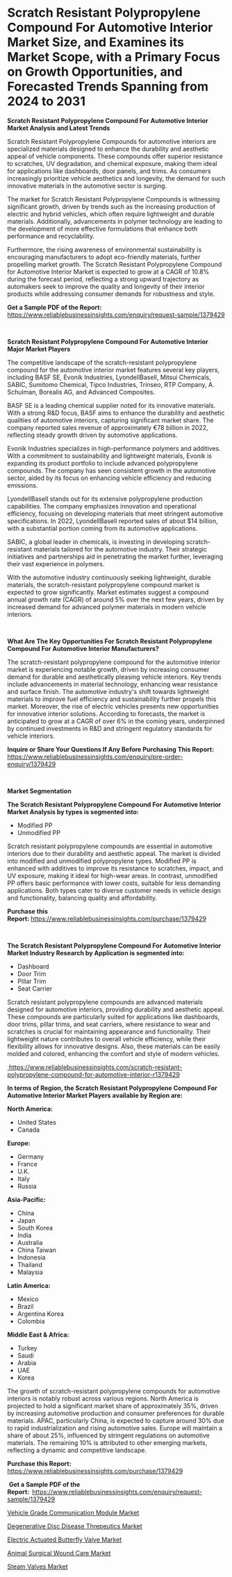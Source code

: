<p><h1>Scratch Resistant Polypropylene Compound For Automotive Interior Market Size, and Examines its Market Scope, with a Primary Focus on Growth Opportunities, and Forecasted Trends Spanning from 2024 to 2031</h1></p><p><strong>Scratch Resistant Polypropylene Compound For Automotive Interior Market Analysis and Latest Trends</strong></p>
<p><p>Scratch Resistant Polypropylene Compounds for automotive interiors are specialized materials designed to enhance the durability and aesthetic appeal of vehicle components. These compounds offer superior resistance to scratches, UV degradation, and chemical exposure, making them ideal for applications like dashboards, door panels, and trims. As consumers increasingly prioritize vehicle aesthetics and longevity, the demand for such innovative materials in the automotive sector is surging.</p><p>The market for Scratch Resistant Polypropylene Compounds is witnessing significant growth, driven by trends such as the increasing production of electric and hybrid vehicles, which often require lightweight and durable materials. Additionally, advancements in polymer technology are leading to the development of more effective formulations that enhance both performance and recyclability.</p><p>Furthermore, the rising awareness of environmental sustainability is encouraging manufacturers to adopt eco-friendly materials, further propelling market growth. The Scratch Resistant Polypropylene Compound for Automotive Interior Market is expected to grow at a CAGR of 10.8% during the forecast period, reflecting a strong upward trajectory as automakers seek to improve the quality and longevity of their interior products while addressing consumer demands for robustness and style.</p></p>
<p><strong>Get a Sample PDF of the Report:&nbsp;</strong> <a href="https://www.reliablebusinessinsights.com/enquiry/request-sample/1379429?utm_campaign=62&utm_medium=2&utm_source=Github&utm_content=ia&utm_term=03112024&utm_id=scratch-resistant-polypropylene-compound-for-automotive-interior">https://www.reliablebusinessinsights.com/enquiry/request-sample/1379429</a></p>
<p>&nbsp;</p>
<p><strong>Scratch Resistant Polypropylene Compound For Automotive Interior Major Market Players</strong></p>
<p><p>The competitive landscape of the scratch-resistant polypropylene compound for the automotive interior market features several key players, including BASF SE, Evonik Industries, LyondellBasell, Mitsui Chemicals, SABIC, Sumitomo Chemical, Tipco Industries, Trinseo, RTP Company, A. Schulman, Borealis AG, and Advanced Composites.</p><p>BASF SE is a leading chemical supplier noted for its innovative materials. With a strong R&D focus, BASF aims to enhance the durability and aesthetic qualities of automotive interiors, capturing significant market share. The company reported sales revenue of approximately €78 billion in 2022, reflecting steady growth driven by automotive applications.</p><p>Evonik Industries specializes in high-performance polymers and additives. With a commitment to sustainability and lightweight materials, Evonik is expanding its product portfolio to include advanced polypropylene compounds. The company has seen consistent growth in the automotive sector, aided by its focus on enhancing vehicle efficiency and reducing emissions.</p><p>LyondellBasell stands out for its extensive polypropylene production capabilities. The company emphasizes innovation and operational efficiency, focusing on developing materials that meet stringent automotive specifications. In 2022, LyondellBasell reported sales of about $14 billion, with a substantial portion coming from its automotive applications.</p><p>SABIC, a global leader in chemicals, is investing in developing scratch-resistant materials tailored for the automotive industry. Their strategic initiatives and partnerships aid in penetrating the market further, leveraging their vast experience in polymers.</p><p>With the automotive industry continuously seeking lightweight, durable materials, the scratch-resistant polypropylene compound market is expected to grow significantly. Market estimates suggest a compound annual growth rate (CAGR) of around 5% over the next few years, driven by increased demand for advanced polymer materials in modern vehicle interiors.</p></p>
<p>&nbsp;</p>
<p><strong>What Are The Key Opportunities For Scratch Resistant Polypropylene Compound For Automotive Interior Manufacturers?</strong></p>
<p><p>The scratch-resistant polypropylene compound for the automotive interior market is experiencing notable growth, driven by increasing consumer demand for durable and aesthetically pleasing vehicle interiors. Key trends include advancements in material technology, enhancing wear resistance and surface finish. The automotive industry's shift towards lightweight materials to improve fuel efficiency and sustainability further propels this market. Moreover, the rise of electric vehicles presents new opportunities for innovative interior solutions. According to forecasts, the market is anticipated to grow at a CAGR of over 6% in the coming years, underpinned by continued investments in R&D and stringent regulatory standards for vehicle interiors.</p></p>
<p><strong>Inquire or Share Your Questions If Any Before Purchasing This Report:</strong> <a href="https://www.reliablebusinessinsights.com/enquiry/pre-order-enquiry/1379429?utm_campaign=62&utm_medium=2&utm_source=Github&utm_content=ia&utm_term=03112024&utm_id=scratch-resistant-polypropylene-compound-for-automotive-interior">https://www.reliablebusinessinsights.com/enquiry/pre-order-enquiry/1379429</a></p>
<p>&nbsp;</p>
<p><strong>Market Segmentation</strong></p>
<p><strong>The Scratch Resistant Polypropylene Compound For Automotive Interior Market Analysis by types is segmented into:</strong></p>
<p><ul><li>Modified PP</li><li>Unmodified PP</li></ul></p>
<p><p>Scratch resistant polypropylene compounds are essential in automotive interiors due to their durability and aesthetic appeal. The market is divided into modified and unmodified polypropylene types. Modified PP is enhanced with additives to improve its resistance to scratches, impact, and UV exposure, making it ideal for high-wear areas. In contrast, unmodified PP offers basic performance with lower costs, suitable for less demanding applications. Both types cater to diverse customer needs in vehicle design and functionality, balancing quality and affordability.</p></p>
<p><strong>Purchase this Report:&nbsp;</strong><a href="https://www.reliablebusinessinsights.com/purchase/1379429?utm_campaign=62&utm_medium=2&utm_source=Github&utm_content=ia&utm_term=03112024&utm_id=scratch-resistant-polypropylene-compound-for-automotive-interior">https://www.reliablebusinessinsights.com/purchase/1379429</a></p>
<p>&nbsp;</p>
<p><strong>The Scratch Resistant Polypropylene Compound For Automotive Interior Market Industry Research by Application is segmented into:</strong></p>
<p><ul><li>Dashboard</li><li>Door Trim</li><li>Pillar Trim</li><li>Seat Carrier</li></ul></p>
<p><p>Scratch resistant polypropylene compounds are advanced materials designed for automotive interiors, providing durability and aesthetic appeal. These compounds are particularly suited for applications like dashboards, door trims, pillar trims, and seat carriers, where resistance to wear and scratches is crucial for maintaining appearance and functionality. Their lightweight nature contributes to overall vehicle efficiency, while their flexibility allows for innovative designs. Also, these materials can be easily molded and colored, enhancing the comfort and style of modern vehicles.</p></p>
<p><a href="https://www.reliablebusinessinsights.com/scratch-resistant-polypropylene-compound-for-automotive-interior-r1379429?utm_campaign=62&utm_medium=2&utm_source=Github&utm_content=ia&utm_term=03112024&utm_id=scratch-resistant-polypropylene-compound-for-automotive-interior">&nbsp;https://www.reliablebusinessinsights.com/scratch-resistant-polypropylene-compound-for-automotive-interior-r1379429</a></p>
<p><strong>In terms of Region, the Scratch Resistant Polypropylene Compound For Automotive Interior Market Players available by Region are:</strong></p>
<p>
    <p> <strong> North America: </strong>
        <ul>
            <li>United States</li>
            <li>Canada</li>
        </ul>
        </p> 
    <p> <strong> Europe: </strong>
        <ul>
            <li>Germany</li>
            <li>France</li>
            <li>U.K.</li>
            <li>Italy</li>
            <li>Russia</li>
        </ul>
        </p> 
    <p> <strong> Asia-Pacific: </strong>
        <ul>
            <li>China</li>
            <li>Japan</li>
            <li>South Korea</li>
            <li>India</li>
            <li>Australia</li>
            <li>China Taiwan</li>
            <li>Indonesia</li>
            <li>Thailand</li>
            <li>Malaysia</li>
        </ul>
        </p> 
    <p> <strong> Latin America: </strong>
        <ul>
            <li>Mexico</li>
            <li>Brazil</li>
            <li>Argentina Korea</li>
            <li>Colombia</li>
        </ul>
        </p> 
    <p> <strong> Middle East & Africa: </strong>
        <ul>
            <li>Turkey</li>
            <li>Saudi</li>
            <li>Arabia</li>
            <li>UAE</li>
            <li>Korea</li>
        </ul>
    </p>
    </p>
<p><p>The growth of scratch-resistant polypropylene compounds for automotive interiors is notably robust across various regions. North America is projected to hold a significant market share of approximately 35%, driven by increasing automotive production and consumer preferences for durable materials. APAC, particularly China, is expected to capture around 30% due to rapid industrialization and rising automotive sales. Europe will maintain a share of about 25%, influenced by stringent regulations on automotive materials. The remaining 10% is attributed to other emerging markets, reflecting a dynamic and competitive landscape.</p></p>
<p><strong>Purchase this Report: </strong><a href="https://www.reliablebusinessinsights.com/purchase/1379429?utm_campaign=62&utm_medium=2&utm_source=Github&utm_content=ia&utm_term=03112024&utm_id=scratch-resistant-polypropylene-compound-for-automotive-interior">https://www.reliablebusinessinsights.com/purchase/1379429</a></p>
<p>&nbsp;<strong>Get a Sample PDF of the Report:&nbsp;&nbsp;</strong><a href="https://www.reliablebusinessinsights.com/enquiry/request-sample/1379429?utm_campaign=62&utm_medium=2&utm_source=Github&utm_content=ia&utm_term=03112024&utm_id=scratch-resistant-polypropylene-compound-for-automotive-interior">https://www.reliablebusinessinsights.com/enquiry/request-sample/1379429</a></p>
<p><strong></strong></p>
<p><p><a href="https://github.com/abbiewimld/Market-Research-Report-List-1/blob/main/vehicle-grade-communication-module-market.md?utm_campaign=62&utm_medium=2&utm_source=Github&utm_content=ia&utm_term=03112024&utm_id=scratch-resistant-polypropylene-compound-for-automotive-interior">Vehicle Grade Communication Module Market</a></p><p><a href="https://issuu.com/reportprime-2/docs/degenerative-disc-disease-threpeuti_5d992c371c7b7f?utm_campaign=62&utm_medium=2&utm_source=Github&utm_content=ia&utm_term=03112024&utm_id=scratch-resistant-polypropylene-compound-for-automotive-interior">Degenerative Disc Disease Threpeutics Market</a></p><p><a href="https://www.linkedin.com/pulse/global-electric-actuated-butterfly-valve-113-cagr-forecast-ydkjf?utm_campaign=62&utm_medium=2&utm_source=Github&utm_content=ia&utm_term=03112024&utm_id=scratch-resistant-polypropylene-compound-for-automotive-interior">Electric Actuated Butterfly Valve Market</a></p><p><a href="https://issuu.com/reportprime-2/docs/animal-surgical-wound-care-market-s_f4d3a5d2e49d69?utm_campaign=62&utm_medium=2&utm_source=Github&utm_content=ia&utm_term=03112024&utm_id=scratch-resistant-polypropylene-compound-for-automotive-interior">Animal Surgical Wound Care Market</a></p><p><a href="https://www.linkedin.com/pulse/steam-valves-market-investigation-industry-evolution-forecast-xgaef?utm_campaign=62&utm_medium=2&utm_source=Github&utm_content=ia&utm_term=03112024&utm_id=scratch-resistant-polypropylene-compound-for-automotive-interior">Steam Valves Market</a></p></p>